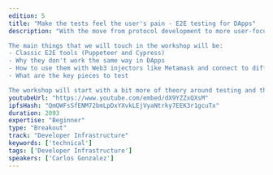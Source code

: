 ```yaml
---
edition: 5
title: "Make the tests feel the user's pain - E2E testing for DApps"
description: "With the move from protocol development to more user-focused products, the decentralized applications are in a stage where frontend testing is not an easy task due to the lack of tools and experience in the field of Web3. Protocols have strong testing and auditing, but their user-facing apps lack a simple way to do so. In this workshop, we aim to explain how to start focusing on the user and ensure that they get what we expect even when the chain behaves unexpectedly.

The main things that we will touch in the workshop will be:
- Classic E2E tools (Puppeteer and Cypress)
- Why they don't work the same way in DApps
- How to use them with Web3 injectors like Metamask and connect to different testnets
- What are the key pieces to test

The workshop will start with a bit more of theory around testing and then we will move to a practical exercise where we will set up the architecture needed to properly test our decentralized app."
youtubeUrl: "https://www.youtube.com/embed/dX9YZZxQXsM"
ipfsHash: "QmQWFsSfENM72bmLpDxYXvkLEjVyaNtrky7EEK3r1gcuTx"
duration: 2093
expertise: "Beginner"
type: "Breakout"
track: "Developer Infrastructure"
keywords: ['technical']
tags: ['Developer Infrastructure']
speakers: ['Carlos Gonzalez']
---
```

